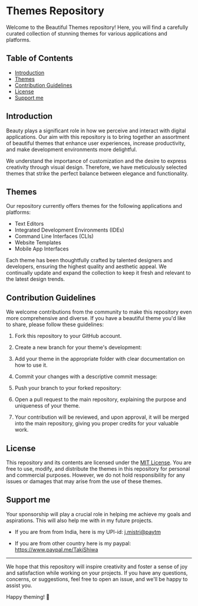 # Themes Repository

Welcome to the Beautiful Themes repository! Here, you will find a carefully curated collection of stunning themes for various applications and platforms. 

## Table of Contents

- [Introduction](#introduction)
- [Themes](#themes)
- [Contribution Guidelines](#contribution-guidelines)
- [License](#license)
- [Support me](#Support-me)

## Introduction

Beauty plays a significant role in how we perceive and interact with digital applications. Our aim with this repository is to bring together an assortment of beautiful themes that enhance user experiences, increase productivity, and make development environments more delightful.

We understand the importance of customization and the desire to express creativity through visual design. Therefore, we have meticulously selected themes that strike the perfect balance between elegance and functionality.

## Themes

Our repository currently offers themes for the following applications and platforms:

- Text Editors
- Integrated Development Environments (IDEs)
- Command Line Interfaces (CLIs)
- Website Templates
- Mobile App Interfaces

Each theme has been thoughtfully crafted by talented designers and developers, ensuring the highest quality and aesthetic appeal. We continually update and expand the collection to keep it fresh and relevant to the latest design trends.

## Contribution Guidelines

We welcome contributions from the community to make this repository even more comprehensive and diverse. If you have a beautiful theme you'd like to share, please follow these guidelines:

1. Fork this repository to your GitHub account.

2. Create a new branch for your theme's development:

3. Add your theme in the appropriate folder with clear documentation on how to use it.

4. Commit your changes with a descriptive commit message:

5. Push your branch to your forked repository:

6. Open a pull request to the main repository, explaining the purpose and uniqueness of your theme.

7. Your contribution will be reviewed, and upon approval, it will be merged into the main repository, giving you proper credits for your valuable work.

## License

This repository and its contents are licensed under the [MIT License](https://opensource.org/licenses/MIT). You are free to use, modify, and distribute the themes in this repository for personal and commercial purposes. However, we do not hold responsibility for any issues or damages that may arise from the use of these themes.

## Support me

Your sponsorship will play a crucial role in helping me achieve my goals and aspirations. This will also help me with in my future projects.
- If you are from from India, here is my UPI-id: [j.mistri@paytm](![photo_2023-07-19_13-13-21](https://github.com/TakiShiwa/Themes/assets/137756384/02a87419-84ec-4ea8-a910-20f92e19259a))

- If you are from other country here is my paypal: https://www.paypal.me/TakiShiwa

---

We hope that this repository will inspire creativity and foster a sense of joy and satisfaction while working on your projects. If you have any questions, concerns, or suggestions, feel free to open an issue, and we'll be happy to assist you.

Happy theming! 🎨
